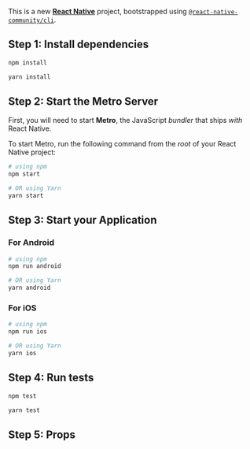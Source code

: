 This is a new [**React Native**](https://reactnative.dev) project, bootstrapped using [`@react-native-community/cli`](https://github.com/react-native-community/cli).


## Step 1: Install dependencies

```bash
npm install
```

```bash
yarn install
```

## Step 2: Start the Metro Server

First, you will need to start **Metro**, the JavaScript _bundler_ that ships _with_ React Native.

To start Metro, run the following command from the _root_ of your React Native project:

```bash
# using npm
npm start

# OR using Yarn
yarn start
```

## Step 3: Start your Application


### For Android

```bash
# using npm
npm run android

# OR using Yarn
yarn android
```

### For iOS

```bash
# using npm
npm run ios

# OR using Yarn
yarn ios
```

## Step 4: Run tests

```bash
npm test
```

```bash
yarn test
```

## Step 5: Props


